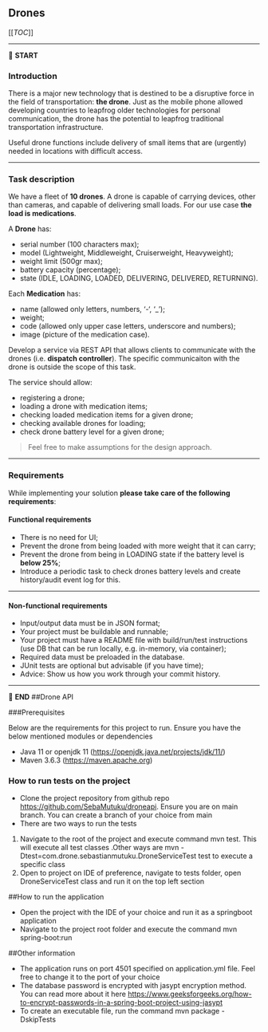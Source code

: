## Drones

[[_TOC_]]

---

:scroll: **START**


### Introduction

There is a major new technology that is destined to be a disruptive force in the field of transportation: **the drone**. Just as the mobile phone allowed developing countries to leapfrog older technologies for personal communication, the drone has the potential to leapfrog traditional transportation infrastructure.

Useful drone functions include delivery of small items that are (urgently) needed in locations with difficult access.

---

### Task description

We have a fleet of **10 drones**. A drone is capable of carrying devices, other than cameras, and capable of delivering small loads. For our use case **the load is medications**.

A **Drone** has:
- serial number (100 characters max);
- model (Lightweight, Middleweight, Cruiserweight, Heavyweight);
- weight limit (500gr max);
- battery capacity (percentage);
- state (IDLE, LOADING, LOADED, DELIVERING, DELIVERED, RETURNING).

Each **Medication** has: 
- name (allowed only letters, numbers, ‘-‘, ‘_’);
- weight;
- code (allowed only upper case letters, underscore and numbers);
- image (picture of the medication case).

Develop a service via REST API that allows clients to communicate with the drones (i.e. **dispatch controller**). The specific communicaiton with the drone is outside the scope of this task. 

The service should allow:
- registering a drone;
- loading a drone with medication items;
- checking loaded medication items for a given drone; 
- checking available drones for loading;
- check drone battery level for a given drone;

> Feel free to make assumptions for the design approach. 

---

### Requirements

While implementing your solution **please take care of the following requirements**: 

#### Functional requirements

- There is no need for UI;
- Prevent the drone from being loaded with more weight that it can carry;
- Prevent the drone from being in LOADING state if the battery level is **below 25%**;
- Introduce a periodic task to check drones battery levels and create history/audit event log for this.

---

#### Non-functional requirements

- Input/output data must be in JSON format;
- Your project must be buildable and runnable;
- Your project must have a README file with build/run/test instructions (use DB that can be run locally, e.g. in-memory, via container);
- Required data must be preloaded in the database.
- JUnit tests are optional but advisable (if you have time);
- Advice: Show us how you work through your commit history.

---

:scroll: **END** 
##Drone API 

###Prerequisites 

Below are the requirements for this project to run. Ensure you have the below mentioned modules or dependencies
- Java 11 or openjdk 11 (https://openjdk.java.net/projects/jdk/11/)
- Maven 3.6.3 (https://maven.apache.org)

### How to run tests on the project

- Clone the project repository from github repo https://github.com/SebaMutuku/droneapi. Ensure you are on main branch. You can create a branch of your choice from main
- There are two ways to run the tests
1. Navigate to the root of the project and execute command mvn test. This will execute all test classes .Other ways are mvn -Dtest=com.drone.sebastianmutuku.DroneServiceTest test to execute a specific class
2. Open to project on IDE of preference, navigate to tests folder, open DroneServiceTest class and run it on the top left section

##How to run the application
- Open the project with the IDE of your choice and run it as a springboot application
- Navigate to the project root folder and execute the command mvn spring-boot:run

##Other information
- The application runs on port 4501 specified on application.yml file. Feel free to change it to the port of your choice
- The database password is encrypted with jasypt encryption method. You can read more about it here https://www.geeksforgeeks.org/how-to-encrypt-passwords-in-a-spring-boot-project-using-jasypt
- To create an executable file, run the command mvn package -DskipTests
